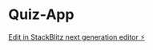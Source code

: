 # Quiz-App

[Edit in StackBlitz next generation editor ⚡️](https://stackblitz.com/~/github.com/Michaeluwakz/Quiz-App)